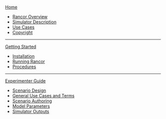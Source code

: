 [Home](https://github.com/RoToRoX/rancor-release/wiki)
* [Rancor Overview](https://github.com/RoToRoX/rancor-release/wiki#rancor-overview)
* [Simulator Description](https://github.com/RoToRoX/rancor-release/wiki#gamified-thermohydraulic-simulation)
* [Use Cases](https://github.com/RoToRoX/rancor-release/wiki#use-cases)
* [Copyright](https://github.com/RoToRoX/rancor-release/wiki#copyright)

<hr/>

[Getting Started](https://github.com/RoToRoX/rancor-release/wiki/Getting-Started)
* [Installation](https://github.com/RoToRoX/rancor-release/wiki/Getting-Started#installation)
* [Running Rancor](https://github.com/RoToRoX/rancor-release/wiki/Getting-Started#running-rancor)
* [Procedures](https://github.com/RoToRoX/rancor-release/wiki/Getting-Started#procedure-catalog)

<hr/>

[Experimenter Guide](https://github.com/RoToRoX/rancor-release/wiki/Experimenter-Guide)
* [Scenario Design](https://github.com/RoToRoX/rancor-release/wiki/Experimenter-Guide#scenario-design)
* [General Use Cases and Terms](https://github.com/RoToRoX/rancor-release/wiki/Experimenter-Guide#general-use-cases-and-terms)
* [Scenario Authoring](https://github.com/RoToRoX/rancor-release/wiki/Experimenter-Guide#scenario-authoring)
* [Model Parameters](https://github.com/RoToRoX/rancor-release/wiki/Experimenter-Guide#model-parameters)
* [Simulator Outputs](https://github.com/RoToRoX/rancor-release/wiki/Experimenter-Guide#simulator-outputs)
